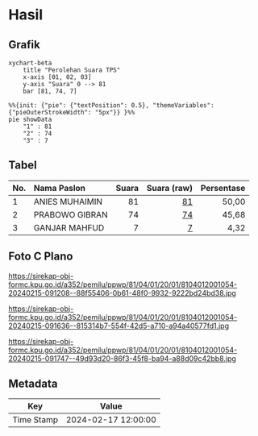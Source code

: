# Hasil

## Grafik

```mermaid
xychart-beta
    title "Perolehan Suara TPS"
    x-axis [01, 02, 03]
    y-axis "Suara" 0 --> 81
    bar [81, 74, 7]
```

```mermaid
%%{init: {"pie": {"textPosition": 0.5}, "themeVariables": {"pieOuterStrokeWidth": "5px"}} }%%
pie showData
    "1" : 81
    "2" : 74
    "3" : 7
```

## Tabel

| No. | Nama Paslon    | Suara | Suara (raw) | Persentase |
|:--- |:-------------- | -----:| -----------:| ----------:|
| 1   | ANIES MUHAIMIN | 81    | [81][p-1]   | 50,00      |
| 2   | PRABOWO GIBRAN | 74    | [74][p-2]   | 45,68      |
| 3   | GANJAR MAHFUD  | 7     | [7][p-3]    | 4,32       |


[p-1]: https://github.com/gigit-pemilu/pemilu-2024-81-maluku/blob/main/pilpres/hitung-suara/sub/81-maluku/sub/04-buru/sub/01-namlea/sub/2001-namlea/sub/054-tps/sub/paslon-1.txt
[p-2]: https://github.com/gigit-pemilu/pemilu-2024-81-maluku/blob/main/pilpres/hitung-suara/sub/81-maluku/sub/04-buru/sub/01-namlea/sub/2001-namlea/sub/054-tps/sub/paslon-2.txt
[p-3]: https://github.com/gigit-pemilu/pemilu-2024-81-maluku/blob/main/pilpres/hitung-suara/sub/81-maluku/sub/04-buru/sub/01-namlea/sub/2001-namlea/sub/054-tps/sub/paslon-3.txt

## Foto C Plano

https://sirekap-obj-formc.kpu.go.id/a352/pemilu/ppwp/81/04/01/20/01/8104012001054-20240215-091208--88f55406-0b61-48f0-9932-9222bd24bd38.jpg

https://sirekap-obj-formc.kpu.go.id/a352/pemilu/ppwp/81/04/01/20/01/8104012001054-20240215-091636--815314b7-554f-42d5-a710-a94a40577fd1.jpg

https://sirekap-obj-formc.kpu.go.id/a352/pemilu/ppwp/81/04/01/20/01/8104012001054-20240215-091747--49d93d20-86f3-45f8-ba94-a88d09c42bb8.jpg


## Metadata

| Key        | Value               |
| ---------- | ------------------- |
| Time Stamp | 2024-02-17 12:00:00 |



